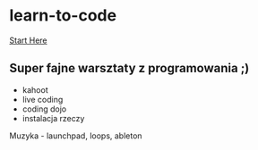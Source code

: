 # learn-to-code
[Start Here](https://github.com/maciejjankowski/learn-to-code/wiki)


## Super fajne warsztaty z programowania ;)
* kahoot
* live coding
* coding dojo
* instalacja rzeczy


Muzyka - launchpad, loops, ableton 
